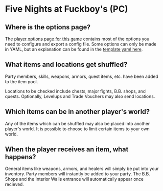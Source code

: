 # Five Nights at Fuckboy's (PC)

## Where is the options page?

The [player options page for this game](../player-options) contains most of the options you need to 
configure and export a config file. Some options can only be made in YAML, but an explanation can be found in the
[template yaml here](../../../static/generated/configs/Five%20Nights%20at%20Fuckboy%27s.yaml).

## What items and locations get shuffled?

Party members, skills, weapons, armors, quest items, etc. have been added to the item pool.

Locations to be checked include chests, major fights, B.B. shops, and quests.
Optionally, Levelups and Trade Vouchers may also send locations.

## Which items can be in another player's world?

Any of the items which can be shuffled may also be placed into another player's world. It is possible to choose to limit
certain items to your own world.

## When the player receives an item, what happens?

General items like weapons, armors, and healers will simply be put into your inventory.
Party members will instantly be added to your party.
The B.B. Shops and the Interior Walls entrance will automatically appear once recieved.
